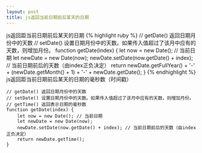 ```yaml
---
layout: post
title: js返回当前日期前后某天的日期
---
```


js返回距当前日期前后某天的日期
{% highlight ruby %}
// getDate() 返回日期月份中的天数
// setDate() 设置日期月份中的天数。如果传入值超过了该月中应有的天数，则增加月份。
function getDate(index) {
    let now = new Date(); // 当前日期
    let newDate = new Date(now);
    newDate.setDate(now.getDate() + index); // 当前日期前后的天数（由index正负决定）
    return newDate.getFullYear() + '-' + (newDate.getMonth() + 1) + '-' + newDate.getDate();
}
{% endhighlight %}
js返回距当前日期前后某天的日期的毫秒数（时间戳）
```
// getDate() 返回日期月份中的天数
// setDate() 设置日期月份中的天数。如果传入值超过了该月中应有的天数，则增加月份。
// getTime() 返回表示日期的毫秒数
function getDate(index) {
    let now = new Date(); // 当前日期
    let newDate = new Date(now);
    newDate.setDate(now.getDate() + index); // 当前日期前后的天数（由index正负决定）
    return newDate.getTime();
}
```